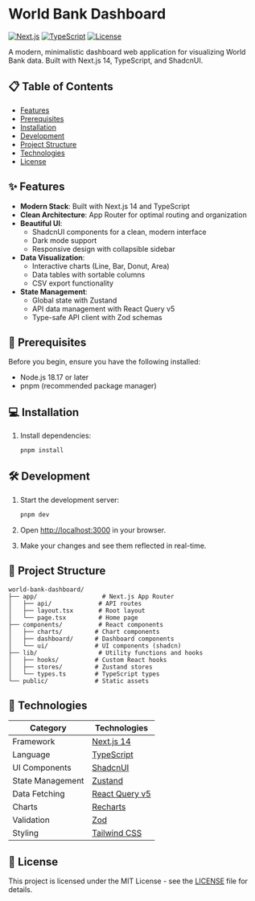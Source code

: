 # World Bank Dashboard

[![Next.js](https://img.shields.io/badge/Next.js-14-black)](https://nextjs.org/)
[![TypeScript](https://img.shields.io/badge/TypeScript-5-blue)](https://www.typescriptlang.org/)
[![License](https://img.shields.io/badge/License-MIT-green.svg)](LICENSE)

A modern, minimalistic dashboard web application for visualizing World Bank data. Built with Next.js 14, TypeScript, and ShadcnUI.

## 📋 Table of Contents

- [Features](#features)
- [Prerequisites](#prerequisites)
- [Installation](#installation)
- [Development](#development)
- [Project Structure](#project-structure)
- [Technologies](#technologies)
- [License](#license)

## ✨ Features

- **Modern Stack**: Built with Next.js 14 and TypeScript
- **Clean Architecture**: App Router for optimal routing and organization
- **Beautiful UI**:
  - ShadcnUI components for a clean, modern interface
  - Dark mode support
  - Responsive design with collapsible sidebar
- **Data Visualization**:
  - Interactive charts (Line, Bar, Donut, Area)
  - Data tables with sortable columns
  - CSV export functionality
- **State Management**:
  - Global state with Zustand
  - API data management with React Query v5
  - Type-safe API client with Zod schemas

## 🚀 Prerequisites

Before you begin, ensure you have the following installed:

- Node.js 18.17 or later
- pnpm (recommended package manager)

## 💻 Installation

1. Install dependencies:
   ```bash
   pnpm install
   ```

## 🛠 Development

1. Start the development server:

   ```bash
   pnpm dev
   ```

2. Open [http://localhost:3000](http://localhost:3000) in your browser.

3. Make your changes and see them reflected in real-time.

## 📁 Project Structure

```
world-bank-dashboard/
├── app/                  # Next.js App Router
│   ├── api/             # API routes
│   ├── layout.tsx       # Root layout
│   └── page.tsx         # Home page
├── components/          # React components
│   ├── charts/         # Chart components
│   ├── dashboard/      # Dashboard components
│   └── ui/             # UI components (shadcn)
├── lib/                 # Utility functions and hooks
│   ├── hooks/          # Custom React hooks
│   ├── stores/         # Zustand stores
│   └── types.ts        # TypeScript types
└── public/             # Static assets
```

## 🔧 Technologies

| Category         | Technologies                                        |
| ---------------- | --------------------------------------------------- |
| Framework        | [Next.js 14](https://nextjs.org/)                   |
| Language         | [TypeScript](https://www.typescriptlang.org/)       |
| UI Components    | [ShadcnUI](https://ui.shadcn.com/)                  |
| State Management | [Zustand](https://github.com/pmndrs/zustand)        |
| Data Fetching    | [React Query v5](https://tanstack.com/query/latest) |
| Charts           | [Recharts](https://recharts.org/)                   |
| Validation       | [Zod](https://zod.dev/)                             |
| Styling          | [Tailwind CSS](https://tailwindcss.com/)            |

## 📄 License

This project is licensed under the MIT License - see the [LICENSE](LICENSE) file for details.
